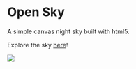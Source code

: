 # Open Sky
A simple canvas night sky built with html5.

Explore the sky [here](http://neizod.github.io/open-sky/)!

![](https://media.giphy.com/media/JnBazyAyG9tio/giphy.gif)
